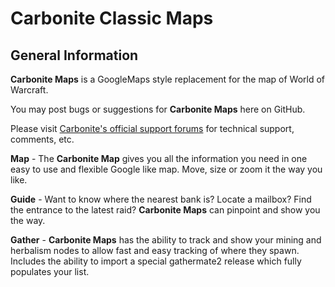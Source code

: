 # Carbonite Classic Maps

## General Information ##

**Carbonite Maps** is a GoogleMaps style replacement for the map of World of Warcraft.

You may post bugs or suggestions for **Carbonite Maps** here on GitHub.

Please visit [Carbonite's official support forums](http://www.wowinterface.com/forums/forumdisplay.php?f=116) for technical support, comments, etc.

**Map** - The **Carbonite Map** gives you all the information you need in one easy to use and flexible Google like map. Move, size or zoom it the way you like.

**Guide** - Want to know where the nearest bank is? Locate a mailbox? Find the entrance to the latest raid? **Carbonite Maps** can pinpoint and show you the way.

**Gather** - **Carbonite Maps** has the ability to track and show your mining and herbalism nodes to allow fast and easy tracking of where they spawn. Includes the ability to import a special gathermate2 release which fully populates your list.
